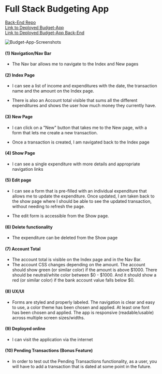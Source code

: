 # Full Stack Budgeting App

[Back-End Repo](https://github.com/DestinyJoyner/Buget-App-Server)<br>
[Link to Deployed Budget-App](https://destiny-budget-fullstack-app.netlify.app/)<br>
[Link to Deployed Budget-App Back-End](https://budget-app-server-cdva.onrender.com/)<br>

![Budget-App-Screenshots](/public/Budget-App-READme.png)

#### (1) Navigation/Nav Bar

- The Nav bar allows me to navigate to the Index and New pages

#### (2) Index Page

- I can see a list of income and expenditures with the date, the transaction name and the amount on the Index page.

- There is also an Account total visible that sums all the different expenditures and shows the user how much money they currently have.

#### (3) New Page

- I can click on a "New" button that takes me to the New page, with a form that lets me create a new transaction.

- Once a transaction is created, I am navigated back to the Index page

#### (4) Show Page

- I can see a single expenditure with more details and appropriate navigation links

#### (5) Edit page 

- I can see a form that is pre-filled with an individual expenditure that allows me to update the expenditure. Once updated, I am taken back to the show page where I should be able to see the updated transaction, without needing to refresh the page.

- The edit form is accessible from the Show page.

#### (6) Delete functionality

- The expenditure can be deleted from the Show page

#### (7) Account Total
 
 - The account total is visible on the Index page and in the Nav Bar.
 - The account CSS changes depending on the amount. The account should show green (or similar color) if the amount is above $1000. There should be neutral/white color between $0 - $1000. And it should show a red (or similar color) if the bank account value falls below $0. 

#### (8) UX/UI

- Forms are styled and properly labeled. The navigation is clear and easy to use, a color theme has been chosen and applied. At least one font has been chosen and applied. The app is responsive (readable/usable) across multiple screen sizes/widths.

#### (9) Deployed online

- I can visit the application via the internet

#### (10) Pending Transactions (Bonus Feature)

- In order to test out the Pending Transactions functionality, as a user, you will have to add a transaction that is dated at some point in the future.